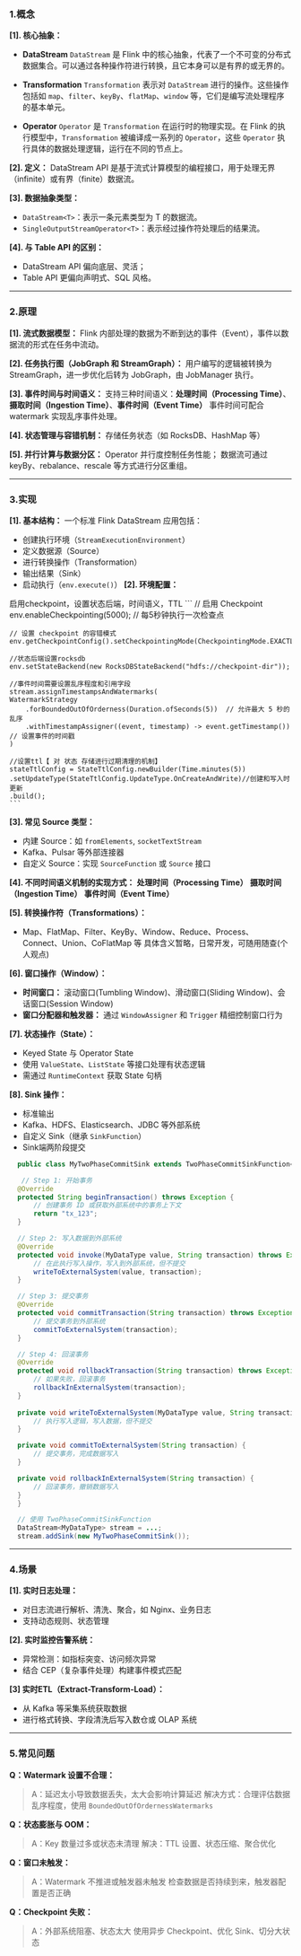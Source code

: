 

### 1.概念

**[1]. 核心抽象：**

   * **DataStream**
     `DataStream` 是 Flink 中的核心抽象，代表了一个不可变的分布式数据集合。可以通过各种操作符进行转换，且它本身可以是有界的或无界的。

   * **Transformation**
     `Transformation` 表示对 `DataStream` 进行的操作。这些操作包括如 `map`、`filter`、`keyBy`、`flatMap`、`window` 等，它们是编写流处理程序的基本单元。

   * **Operator**
     `Operator` 是 `Transformation` 在运行时的物理实现。在 Flink 的执行模型中，`Transformation` 被编译成一系列的 `Operator`，这些 `Operator` 执行具体的数据处理逻辑，运行在不同的节点上。

**[2]. 定义：**
   DataStream API 是基于流式计算模型的编程接口，用于处理无界（infinite）或有界（finite）数据流。

**[3]. 数据抽象类型：**

   * `DataStream<T>`：表示一条元素类型为 T 的数据流。
   * `SingleOutputStreamOperator<T>`：表示经过操作符处理后的结果流。

**[4]. 与 Table API 的区别：**

   * DataStream API 偏向底层、灵活；
   * Table API 更偏向声明式、SQL 风格。

---

### 2.原理

**[1]. 流式数据模型：**
   Flink 内部处理的数据为不断到达的事件（Event），事件以数据流的形式在任务中流动。

**[2]. 任务执行图（JobGraph 和 StreamGraph）：**
   用户编写的逻辑被转换为 StreamGraph，进一步优化后转为 JobGraph，由 JobManager 执行。

**[3]. 事件时间与时间语义：**
   支持三种时间语义：**处理时间（Processing Time）**、 **摄取时间（Ingestion Time）**、**事件时间（Event Time）**
   事件时间可配合 watermark 实现乱序事件处理。

**[4]. 状态管理与容错机制：** 存储任务状态（如 RocksDB、HashMap 等）

**[5]. 并行计算与数据分区：** Operator 并行度控制任务性能；
    数据流可通过 keyBy、rebalance、rescale 等方式进行分区重组。

---

### 3.实现

**[1]. 基本结构：**
   一个标准 Flink DataStream 应用包括：

   * 创建执行环境（`StreamExecutionEnvironment`）
   * 定义数据源（Source）
   * 进行转换操作（Transformation）
   * 输出结果（Sink）
   * 启动执行（`env.execute()`）
**[2]. 环境配置：**
    
  启用checkpoint，设置状态后端，时间语义，TTL 
    ```
   // 启用 Checkpoint
    env.enableCheckpointing(5000);  // 每5秒钟执行一次检查点
    
    // 设置 checkpoint 的容错模式
    env.getCheckpointConfig().setCheckpointingMode(CheckpointingMode.EXACTLY_ONCE);
    
    //状态后端设置rocksdb
    env.setStateBackend(new RocksDBStateBackend("hdfs://checkpoint-dir"));
    
    //事件时间需要设置乱序程度和引用字段
    stream.assignTimestampsAndWatermarks(
    WatermarkStrategy
        .forBoundedOutOfOrderness(Duration.ofSeconds(5))  // 允许最大 5 秒的乱序
        .withTimestampAssigner((event, timestamp) -> event.getTimestamp())  // 设置事件的时间戳
    )
    
    //设置ttl【 对 状态 存储进行过期清理的机制】
    stateTtlConfig = StateTtlConfig.newBuilder(Time.minutes(5))
    .setUpdateType(StateTtlConfig.UpdateType.OnCreateAndWrite)//创建和写入时更新
    .build();
    ```
**[3]. 常见 Source 类型：**

   * 内建 Source：如 `fromElements`, `socketTextStream`
   * Kafka、Pulsar 等外部连接器
   * 自定义 Source：实现 `SourceFunction` 或 `Source` 接口

**[4]. 不同时间语义机制的实现方式：**
  **处理时间（Processing Time）**
  **摄取时间（Ingestion Time）**
  **事件时间（Event Time）**

**[5]. 转换操作符（Transformations）：**
   * Map、FlatMap、Filter、KeyBy、Window、Reduce、Process、Connect、Union、CoFlatMap 等
  具体含义暂略，日常开发，可随用随查(个人观点)

**[6]. 窗口操作（Window）：**

   * **时间窗口：** 滚动窗口(Tumbling Window)、滑动窗口(Sliding Window)、会话窗口(Session Window)
   * **窗口分配器和触发器：** 通过 `WindowAssigner` 和 `Trigger` 精细控制窗口行为

**[7]. 状态操作（State）：**

   * Keyed State 与 Operator State
   * 使用 `ValueState`、`ListState` 等接口处理有状态逻辑
   * 需通过 `RuntimeContext` 获取 State 句柄

**[8]. Sink 操作：**

   * 标准输出
   * Kafka、HDFS、Elasticsearch、JDBC 等外部系统
   * 自定义 Sink（继承 `SinkFunction`）
   * Sink端两阶段提交 
  ``` java
    public class MyTwoPhaseCommitSink extends TwoPhaseCommitSinkFunction<MyDataType, String, String> {

     // Step 1: 开始事务
    @Override
    protected String beginTransaction() throws Exception {
        // 创建事务 ID 或获取外部系统中的事务上下文
        return "tx_123";
    }

    // Step 2: 写入数据到外部系统
    @Override
    protected void invoke(MyDataType value, String transaction) throws Exception {
        // 在此执行写入操作，写入到外部系统，但不提交
        writeToExternalSystem(value, transaction);
    }

    // Step 3: 提交事务
    @Override
    protected void commitTransaction(String transaction) throws Exception {
        // 提交事务到外部系统
        commitToExternalSystem(transaction);
    }

    // Step 4: 回滚事务
    @Override
    protected void rollbackTransaction(String transaction) throws Exception {
        // 如果失败，回滚事务
        rollbackInExternalSystem(transaction);
    }
    
    private void writeToExternalSystem(MyDataType value, String transaction) {
        // 执行写入逻辑，写入数据，但不提交
    }

    private void commitToExternalSystem(String transaction) {
        // 提交事务，完成数据写入
    }

    private void rollbackInExternalSystem(String transaction) {
        // 回滚事务，撤销数据写入
    }
    }

    // 使用 TwoPhaseCommitSinkFunction
    DataStream<MyDataType> stream = ...;
    stream.addSink(new MyTwoPhaseCommitSink());

  ```

---

### 4.场景

**[1]. 实时日志处理：**

   * 对日志流进行解析、清洗、聚合，如 Nginx、业务日志
   * 支持动态规则、状态管理

**[2]. 实时监控告警系统：**

   * 异常检测：如指标突变、访问频次异常
   * 结合 CEP（复杂事件处理）构建事件模式匹配

**[3] 实时ETL（Extract-Transform-Load）：**

   * 从 Kafka 等采集系统获取数据
   * 进行格式转换、字段清洗后写入数仓或 OLAP 系统


---

### 5.常见问题

**Q：Watermark 设置不合理：**

  > A：延迟太小导致数据丢失，太大会影响计算延迟
  > 解决方式：合理评估数据乱序程度，使用 `BoundedOutOfOrdernessWatermarks`

**Q：状态膨胀与 OOM：**

  > A：Key 数量过多或状态未清理
  > 解决：TTL 设置、状态压缩、聚合优化

**Q：窗口未触发：**

  > A：Watermark 不推进或触发器未触发
   >检查数据是否持续到来，触发器配置是否正确

**Q：Checkpoint 失败：**

  > A：外部系统阻塞、状态太大
  >使用异步 Checkpoint、优化 Sink、切分大状态

